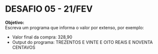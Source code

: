 # DESAFIO 05 - 21/FEV

**Objetivo:**  
Escreva um programa que informa o valor por extenso, por exemplo:

- Valor final da compra: 328,90
- Output do programa: TREZENTOS E VINTE E OITO REAIS E NOVENTA CENTAVOS
